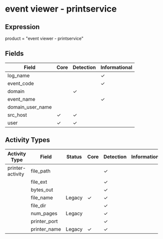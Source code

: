 event viewer - printservice
===========================

Expression
----------

product = "event viewer - printservice"

Fields
------

| Field            | Core     | Detection | Informational |
| ---------------- | -------- | --------- | ------------- |
| log_name         |          |           | &#10003;      |
| event_code       |          |           | &#10003;      |
| domain           |          | &#10003;  |               |
| event_name       |          |           | &#10003;      |
| domain_user_name |          |           |               |
| src_host         | &#10003; | &#10003;  |               |
| user             | &#10003; | &#10003;  |               |

Activity Types
--------------

| Activity Type    | Field        | Status | Core     | Detection | Informational |
| ---------------- | ------------ | ------ | -------- | --------- | ------------- |
| printer-activity | file_path    |        |          | &#10003;  |               |
|                  | file_ext     |        |          | &#10003;  |               |
|                  | bytes_out    |        |          | &#10003;  |               |
|                  | file_name    | Legacy | &#10003; | &#10003;  |               |
|                  | file_dir     |        |          | &#10003;  |               |
|                  | num_pages    | Legacy |          | &#10003;  |               |
|                  | printer_port |        |          | &#10003;  |               |
|                  | printer_name | Legacy | &#10003; | &#10003;  |               |

